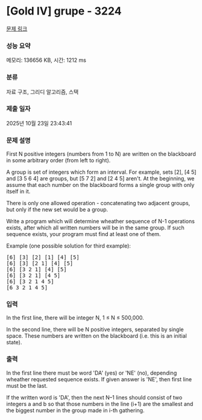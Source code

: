 # [Gold IV] grupe - 3224 

[문제 링크](https://www.acmicpc.net/problem/3224) 

### 성능 요약

메모리: 136656 KB, 시간: 1212 ms

### 분류

자료 구조, 그리디 알고리즘, 스택

### 제출 일자

2025년 10월 23일 23:43:41

### 문제 설명

<p>First N positive integers (numbers from 1 to N) are written on the blackboard in some arbitrary order (from left to right).</p>

<p>A group is set of integers which form an interval. For example, sets [2], [4 5] and [3 5 6 4] are groups, but [5 7 2] and [2 4 5] aren't. At the beginning, we assume that each number on the blackboard forms a single group with only itself in it.</p>

<p>There is only one allowed operation - concatenating two adjacent groups, but only if the new set would be a group.</p>

<p>Write a program which will determine wheather sequence of N-1 operations exists, after which all written numbers will be in the same group. If such sequence exists, your program must find at least one of them.</p>

<p>Example (one possible solution for third example):</p>

<pre>[6] [3] [2] [1] [4] [5]
[6] [3] [2 1] [4] [5]
[6] [3 2 1] [4] [5]
[6] [3 2 1] [4 5]
[6] [3 2 1 4 5]
[6 3 2 1 4 5] </pre>

### 입력 

 <p>In the first line, there will be integer N, 1 ≤ N ≤ 500,000.</p>

<p>In the second line, there will be N positive integers, separated by single space. These numbers are written on the blackboard (i.e. this is an initial state).</p>

### 출력 

 <p>In the first line there must be word 'DA' (yes) or 'NE' (no), depending wheather requested sequence exists. If given answer is 'NE', then first line must be the last.</p>

<p>If the written word is 'DA', then the next N–1 lines should consist of two integers a and b so that those numbers in the line (i+1) are the smallest and the biggest number in the group made in i-th gathering.</p>

